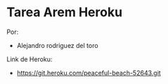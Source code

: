 Tarea Arem Heroku 
======
Por: 

* Alejandro rodriguez del toro

Link de Heroku:


* https://git.heroku.com/peaceful-beach-52643.git
